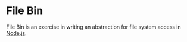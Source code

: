 # File Bin

File Bin is an exercise in writing an abstraction for file system access in [Node.js].

[Node.js]: http://nodejs.org
